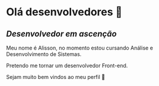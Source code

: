 # Olá desenvolvedores 👋

## *Desenvolvedor em ascenção*


Meu nome é Alisson, no momento estou cursando Análise e Desenvolvimento de Sistemas.

Pretendo me tornar um desenvolvedor Front-end.

Sejam muito bem vindos ao meu perfil 👋




